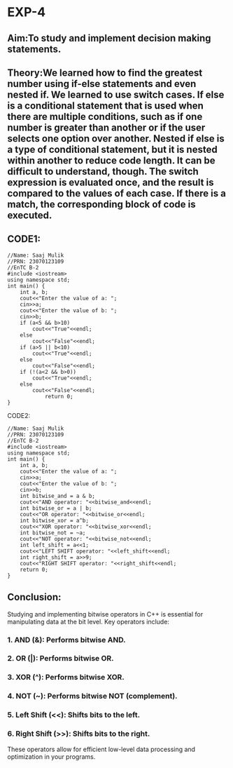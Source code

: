 # EXP-4
## Aim:To study and implement decision making statements.

## Theory:We learned how to find the greatest number using if-else statements and even nested if. We learned to use switch cases. If else is a conditional statement that is used when there are multiple conditions, such as if one number is greater than another or if the user selects one option over another. Nested if else is a type of conditional statement, but it is nested within another to reduce code length. It can be difficult to understand, though. The switch expression is evaluated once, and the result is compared to the values of each case. If there is a match, the corresponding block of code is executed.

## CODE1:

```
//Name: Saaj Mulik
//PRN: 23070123109
//EnTC B-2
#include <iostream>
using namespace std;
int main() {
	int a, b;
	cout<<"Enter the value of a: ";
    cin>>a;
    cout<<"Enter the value of b: ";
    cin>>b;
    if (a<5 && b>10)
    	cout<<"True"<<endl;
    else
    	cout<<"False"<<endl;
    if (a>5 || b<10)
    	cout<<"True"<<endl;
    else
    	cout<<"False"<<endl;
    if (!(a<2 && b>0))
    	cout<<"True"<<endl;
    else 
    	cout<<"False"<<endl;
			return 0;
}
```

CODE2:

```
//Name: Saaj Mulik
//PRN: 23070123109
//EnTC B-2
#include <iostream>
using namespace std;
int main() {
	int a, b;
	cout<<"Enter the value of a: ";
    cin>>a;
    cout<<"Enter the value of b: ";
    cin>>b;
	int bitwise_and = a & b;
	cout<<"AND operator: "<<bitwise_and<<endl;
	int bitwise_or = a | b;
	cout<<"OR operator: "<<bitwise_or<<endl;
	int bitwise_xor = a^b;
	cout<<"XOR operator: "<<bitwise_xor<<endl;
	int bitwise_not = ~a;
	cout<<"NOT operator: "<<bitwise_not<<endl;
	int left_shift = a<<1;
	cout<<"LEFT SHIFT operator: "<<left_shift<<endl;
	int right_shift = a>>9;
	cout<<"RIGHT SHIFT operator: "<<right_shift<<endl;
	return 0;
}
```

## Conclusion:

Studying and implementing bitwise operators in C++ is essential for manipulating data at the bit level.
Key operators include:

### 1. AND (&): Performs bitwise AND.
### 2. OR (|): Performs bitwise OR.
### 3. XOR (^): Performs bitwise XOR.
### 4. NOT (~): Performs bitwise NOT (complement).
### 5. Left Shift (<<): Shifts bits to the left.
### 6. Right Shift (>>): Shifts bits to the right.
These operators allow for efficient low-level data processing and optimization in your programs.
